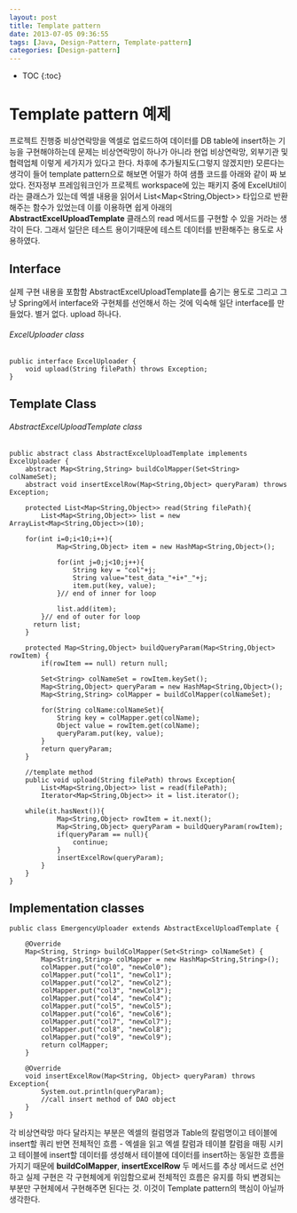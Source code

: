 ```yaml
---
layout: post
title: Template pattern
date: 2013-07-05 09:36:55
tags: [Java, Design-Pattern, Template-pattern]
categories: [Design-pattern]
---
```


* TOC
{:toc}

# Template pattern 예제
프로젝트 진행중 비상연락망을 엑셀로 업로드하여 데이터를 DB table에 insert하는 기능을 구현해야하는데 문제는 비상연락망이 하나가 아니라 현업 비상연락망, 외부기관 및 협력업체 이렇게 세가지가 있다고 한다. 차후에 추가될지도(그렇지 않겠지만) 모른다는 생각이 들어  template pattern으로 해보면 어떨가 하여 샘플 코드를 아래와 같이 짜 보았다. 전자정부 프레임워크인가 프로젝트 workspace에 있는 패키지 중에 ExcelUtil이라는 클래스가 있는데 엑셀 내용을 읽어서 List<Map<String,Object>> 타입으로 반환해주는 함수가 있었는데 이를 이용하면 쉽게 아래의 **AbstractExcelUploadTemplate** 클래스의 read 메서드를 구현할 수 있을 거라는 생각이 든다. 그래서 일단은 테스트 용이기때문에 테스트 데이터를 반환해주는 용도로 사용하였다.

## Interface
실제 구현 내용을 포함함 AbstractExcelUploadTemplate를 숨기는 용도로 그리고 그냥 Spring에서 interface와 구현체를 선언해서 하는 것에 익숙해 일단 interface를 만들었다. 별거 없다. upload 하나다.

###### ExcelUploader class
```
public interface ExcelUploader {
	void upload(String filePath) throws Exception;
}
```

## Template Class

###### AbstractExcelUploadTemplate class
```
public abstract class AbstractExcelUploadTemplate implements ExcelUploader {
	abstract Map<String,String> buildColMapper(Set<String> colNameSet);
	abstract void insertExcelRow(Map<String,Object> queryParam) throws Exception;

	protected List<Map<String,Object>> read(String filePath){
		List<Map<String,Object>> list = new ArrayList<Map<String,Object>>(10);

    for(int i=0;i<10;i++){
			Map<String,Object> item = new HashMap<String,Object>();

			for(int j=0;j<10;j++){
				String key = "col"+j;
				String value="test_data_"+i+"_"+j;
				item.put(key, value);
			}// end of inner for loop

			list.add(item);
		}// end of outer for loop
	  return list;
	}

	protected Map<String,Object> buildQueryParam(Map<String,Object> rowItem) {
		if(rowItem == null) return null;

		Set<String> colNameSet = rowItem.keySet();
		Map<String,Object> queryParam = new HashMap<String,Object>();
		Map<String,String> colMapper = buildColMapper(colNameSet);

		for(String colName:colNameSet){
			String key = colMapper.get(colName);
			Object value = rowItem.get(colName);
			queryParam.put(key, value);
		}
		return queryParam;
	}

	//template method
	public void upload(String filePath) throws Exception{
		List<Map<String,Object>> list = read(filePath);
		Iterator<Map<String,Object>> it = list.iterator();

    while(it.hasNext()){
			Map<String,Object> rowItem = it.next();
			Map<String,Object> queryParam = buildQueryParam(rowItem);
			if(queryParam == null){
				continue;
			}
			insertExcelRow(queryParam);
		}
	}
}
```

## Implementation classes

```
public class EmergencyUploader extends AbstractExcelUploadTemplate {

	@Override
	Map<String, String> buildColMapper(Set<String> colNameSet) {
		Map<String,String> colMapper = new HashMap<String,String>();
		colMapper.put("col0", "newCol0");
		colMapper.put("col1", "newCol1");
		colMapper.put("col2", "newCol2");
		colMapper.put("col3", "newCol3");
		colMapper.put("col4", "newCol4");
		colMapper.put("col5", "newCol5");
		colMapper.put("col6", "newCol6");
		colMapper.put("col7", "newCol7");
		colMapper.put("col8", "newCol8");
		colMapper.put("col9", "newCol9");
		return colMapper;
	}

	@Override
	void insertExcelRow(Map<String, Object> queryParam) throws Exception{
		System.out.println(queryParam);
		//call insert method of DAO object
	}
}
```

각 비상연락망 마다 달라지는 부분은 엑셀의 컬럼명과 Table의 칼럼명이고 테이블에 insert할 쿼리 반면  전체적인 흐름 - 엑셀을 읽고 엑셀 칼럼과 테이블 칼럼을 매핑 시키고 테이블에 insert할 데이터를 생성해서 테이블에 데이터를 insert하는 동일한 흐름을 가지기 때문에 **buildColMapper**, **insertExcelRow** 두 메서드를 추상 메서드로 선언하고 실제 구현은 각 구현체에게 위임함으로써 전체적인 흐름은 유지를 하되 변경되는 부분만 구현체에서 구현해주면 된다는 것. 이것이 Template pattern의 핵심이 아닐까 생각한다.
